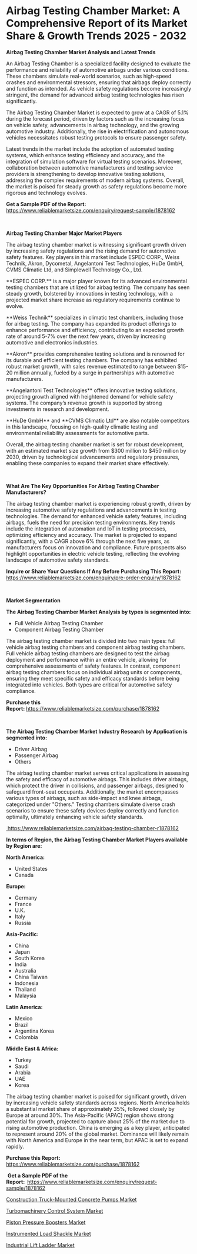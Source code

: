 <p><h1>Airbag Testing Chamber Market: A Comprehensive Report of its Market Share & Growth Trends 2025 - 2032</h1></p><p><strong>Airbag Testing Chamber Market Analysis and Latest Trends</strong></p>
<p><p>An Airbag Testing Chamber is a specialized facility designed to evaluate the performance and reliability of automotive airbags under various conditions. These chambers simulate real-world scenarios, such as high-speed crashes and environmental stressors, ensuring that airbags deploy correctly and function as intended. As vehicle safety regulations become increasingly stringent, the demand for advanced airbag testing technologies has risen significantly.</p><p>The Airbag Testing Chamber Market is expected to grow at a CAGR of 5.1% during the forecast period, driven by factors such as the increasing focus on vehicle safety, advancements in airbag technology, and the growing automotive industry. Additionally, the rise in electrification and autonomous vehicles necessitates robust testing protocols to ensure passenger safety.</p><p>Latest trends in the market include the adoption of automated testing systems, which enhance testing efficiency and accuracy, and the integration of simulation software for virtual testing scenarios. Moreover, collaboration between automotive manufacturers and testing service providers is strengthening to develop innovative testing solutions, addressing the complex requirements of modern airbag systems. Overall, the market is poised for steady growth as safety regulations become more rigorous and technology evolves.</p></p>
<p><strong>Get a Sample PDF of the Report:&nbsp;</strong> <a href="https://www.reliablemarketsize.com/enquiry/request-sample/1878162?utm_campaign=1999&utm_medium=2&utm_source=Github&utm_content=ia&utm_term=28022025&utm_id=airbag-testing-chamber">https://www.reliablemarketsize.com/enquiry/request-sample/1878162</a></p>
<p>&nbsp;</p>
<p><strong>Airbag Testing Chamber Major Market Players</strong></p>
<p><p>The airbag testing chamber market is witnessing significant growth driven by increasing safety regulations and the rising demand for automotive safety features. Key players in this market include ESPEC CORP., Weiss Technik, Akron, Dycometal, Angelantoni Test Technologies, HuDe GmbH, CVMS Climatic Ltd, and Simplewell Technology Co., Ltd.</p><p>**ESPEC CORP.** is a major player known for its advanced environmental testing chambers that are utilized for airbag testing. The company has seen steady growth, bolstered by innovations in testing technology, with a projected market share increase as regulatory requirements continue to evolve. </p><p>**Weiss Technik** specializes in climatic test chambers, including those for airbag testing. The company has expanded its product offerings to enhance performance and efficiency, contributing to an expected growth rate of around 5-7% over the next few years, driven by increasing automotive and electronics industries.</p><p>**Akron** provides comprehensive testing solutions and is renowned for its durable and efficient testing chambers. The company has exhibited robust market growth, with sales revenue estimated to range between $15-20 million annually, fueled by a surge in partnerships with automotive manufacturers.</p><p>**Angelantoni Test Technologies** offers innovative testing solutions, projecting growth aligned with heightened demand for vehicle safety systems. The company’s revenue growth is supported by strong investments in research and development.</p><p>**HuDe GmbH** and **CVMS Climatic Ltd** are also notable competitors in this landscape, focusing on high-quality climatic testing and environmental reliability assessments for automotive parts.</p><p>Overall, the airbag testing chamber market is set for robust development, with an estimated market size growth from $300 million to $450 million by 2030, driven by technological advancements and regulatory pressures, enabling these companies to expand their market share effectively.</p></p>
<p>&nbsp;</p>
<p><strong>What Are The Key Opportunities For Airbag Testing Chamber Manufacturers?</strong></p>
<p><p>The airbag testing chamber market is experiencing robust growth, driven by increasing automotive safety regulations and advancements in testing technologies. The demand for enhanced vehicle safety features, including airbags, fuels the need for precision testing environments. Key trends include the integration of automation and IoT in testing processes, optimizing efficiency and accuracy. The market is projected to expand significantly, with a CAGR above 6% through the next five years, as manufacturers focus on innovation and compliance. Future prospects also highlight opportunities in electric vehicle testing, reflecting the evolving landscape of automotive safety standards.</p></p>
<p><strong>Inquire or Share Your Questions If Any Before Purchasing This Report:</strong> <a href="https://www.reliablemarketsize.com/enquiry/pre-order-enquiry/1878162?utm_campaign=1999&utm_medium=2&utm_source=Github&utm_content=ia&utm_term=28022025&utm_id=airbag-testing-chamber">https://www.reliablemarketsize.com/enquiry/pre-order-enquiry/1878162</a></p>
<p>&nbsp;</p>
<p><strong>Market Segmentation</strong></p>
<p><strong>The Airbag Testing Chamber Market Analysis by types is segmented into:</strong></p>
<p><ul><li>Full Vehicle Airbag Testing Chamber</li><li>Component Airbag Testing Chamber</li></ul></p>
<p><p>The airbag testing chamber market is divided into two main types: full vehicle airbag testing chambers and component airbag testing chambers. Full vehicle airbag testing chambers are designed to test the airbag deployment and performance within an entire vehicle, allowing for comprehensive assessments of safety features. In contrast, component airbag testing chambers focus on individual airbag units or components, ensuring they meet specific safety and efficacy standards before being integrated into vehicles. Both types are critical for automotive safety compliance.</p></p>
<p><strong>Purchase this Report:&nbsp;</strong><a href="https://www.reliablemarketsize.com/purchase/1878162?utm_campaign=1999&utm_medium=2&utm_source=Github&utm_content=ia&utm_term=28022025&utm_id=airbag-testing-chamber">https://www.reliablemarketsize.com/purchase/1878162</a></p>
<p>&nbsp;</p>
<p><strong>The Airbag Testing Chamber Market Industry Research by Application is segmented into:</strong></p>
<p><ul><li>Driver Airbag</li><li>Passenger Airbag</li><li>Others</li></ul></p>
<p><p>The airbag testing chamber market serves critical applications in assessing the safety and efficacy of automotive airbags. This includes driver airbags, which protect the driver in collisions, and passenger airbags, designed to safeguard front-seat occupants. Additionally, the market encompasses various types of airbags, such as side-impact and knee airbags, categorized under "Others." Testing chambers simulate diverse crash scenarios to ensure these safety devices deploy correctly and function optimally, ultimately enhancing vehicle safety standards.</p></p>
<p><a href="https://www.reliablemarketsize.com/airbag-testing-chamber-r1878162?utm_campaign=1999&utm_medium=2&utm_source=Github&utm_content=ia&utm_term=28022025&utm_id=airbag-testing-chamber">&nbsp;https://www.reliablemarketsize.com/airbag-testing-chamber-r1878162</a></p>
<p><strong>In terms of Region, the Airbag Testing Chamber Market Players available by Region are:</strong></p>
<p>
    <p> <strong> North America: </strong>
        <ul>
            <li>United States</li>
            <li>Canada</li>
        </ul>
        </p> 
    <p> <strong> Europe: </strong>
        <ul>
            <li>Germany</li>
            <li>France</li>
            <li>U.K.</li>
            <li>Italy</li>
            <li>Russia</li>
        </ul>
        </p> 
    <p> <strong> Asia-Pacific: </strong>
        <ul>
            <li>China</li>
            <li>Japan</li>
            <li>South Korea</li>
            <li>India</li>
            <li>Australia</li>
            <li>China Taiwan</li>
            <li>Indonesia</li>
            <li>Thailand</li>
            <li>Malaysia</li>
        </ul>
        </p> 
    <p> <strong> Latin America: </strong>
        <ul>
            <li>Mexico</li>
            <li>Brazil</li>
            <li>Argentina Korea</li>
            <li>Colombia</li>
        </ul>
        </p> 
    <p> <strong> Middle East & Africa: </strong>
        <ul>
            <li>Turkey</li>
            <li>Saudi</li>
            <li>Arabia</li>
            <li>UAE</li>
            <li>Korea</li>
        </ul>
    </p>
    </p>
<p><p>The airbag testing chamber market is poised for significant growth, driven by increasing vehicle safety standards across regions. North America holds a substantial market share of approximately 35%, followed closely by Europe at around 30%. The Asia-Pacific (APAC) region shows strong potential for growth, projected to capture about 25% of the market due to rising automotive production. China is emerging as a key player, anticipated to represent around 20% of the global market. Dominance will likely remain with North America and Europe in the near term, but APAC is set to expand rapidly.</p></p>
<p><strong>Purchase this Report: </strong><a href="https://www.reliablemarketsize.com/purchase/1878162?utm_campaign=1999&utm_medium=2&utm_source=Github&utm_content=ia&utm_term=28022025&utm_id=airbag-testing-chamber">https://www.reliablemarketsize.com/purchase/1878162</a></p>
<p>&nbsp;<strong>Get a Sample PDF of the Report:&nbsp;&nbsp;</strong><a href="https://www.reliablemarketsize.com/enquiry/request-sample/1878162?utm_campaign=1999&utm_medium=2&utm_source=Github&utm_content=ia&utm_term=28022025&utm_id=airbag-testing-chamber">https://www.reliablemarketsize.com/enquiry/request-sample/1878162</a></p>
<p><strong></strong></p>
<p><p><a href="https://github.com/signallaikun/Market-Research-Report-List-1/blob/main/construction-truck-mounted-concrete-pumps-market.md?utm_campaign=1999&utm_medium=2&utm_source=Github&utm_content=ia&utm_term=28022025&utm_id=airbag-testing-chamber">Construction Truck-Mounted Concrete Pumps Market</a></p><p><a href="https://github.com/pomasifilo/Market-Research-Report-List-1/blob/main/turbomachinery-control-system-market.md?utm_campaign=1999&utm_medium=2&utm_source=Github&utm_content=ia&utm_term=28022025&utm_id=airbag-testing-chamber">Turbomachinery Control System Market</a></p><p><a href="https://github.com/shefikagbons/Market-Research-Report-List-1/blob/main/piston-pressure-boosters-market.md?utm_campaign=1999&utm_medium=2&utm_source=Github&utm_content=ia&utm_term=28022025&utm_id=airbag-testing-chamber">Piston Pressure Boosters Market</a></p><p><a href="https://github.com/avikalitesjj/Market-Research-Report-List-1/blob/main/instrumented-load-shackle-market.md?utm_campaign=1999&utm_medium=2&utm_source=Github&utm_content=ia&utm_term=28022025&utm_id=airbag-testing-chamber">Instrumented Load Shackle Market</a></p><p><a href="https://github.com/nontoengolo/Market-Research-Report-List-1/blob/main/industrial-lift-ladder-market.md?utm_campaign=1999&utm_medium=2&utm_source=Github&utm_content=ia&utm_term=28022025&utm_id=airbag-testing-chamber">Industrial Lift Ladder Market</a></p></p>